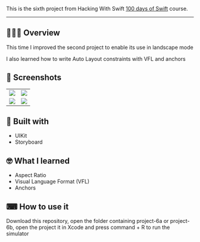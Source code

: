This is the sixth project from Hacking With Swift [100 days of Swift](https://www.hackingwithswift.com/100) course.

---

## 💁🏽‍♂️ Overview

This time I improved the second project to enable its use in landscape mode

I also learned how to write Auto Layout constraints with VFL and
anchors

## 📸 Screenshots

<table>
  <tr>
    <td valign="top"><img src="https://user-images.githubusercontent.com/53412533/149674366-3b89abcf-bc15-4fc1-89c9-b15f5e925984.png"/></td>
    <td valign="top"><img src="https://user-images.githubusercontent.com/53412533/149674369-61dc7738-91e6-4805-89ed-4a6622a14d6a.png"/></td>
  </tr>
  <tr>
    <tr>
    <td valign="top"><img src="https://user-images.githubusercontent.com/53412533/149674370-e77ecba8-719f-4a00-89da-033279850ccf.png"/></td>
    <td valign="top"><img src="https://user-images.githubusercontent.com/53412533/149674372-68a6d582-90f7-442a-bac2-6358098adc53.png"/></td>
  </tr>
</table>

## 🔨 Built with

- UIKit
- Storyboard

## 🤓 What I learned

* Aspect Ratio
* Visual Language Format (VFL)
* Anchors 

## ⌨ How to use it

Download this repository, open the folder containing project-6a or project-6b,
open the project it in Xcode and press command + R to run the simulator
